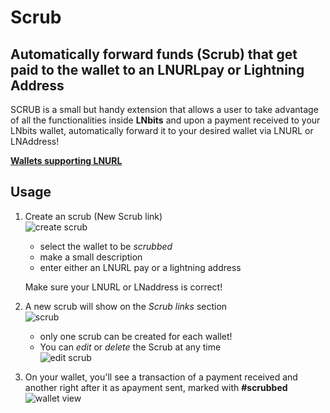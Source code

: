 # Scrub

## Automatically forward funds (Scrub) that get paid to the wallet to an LNURLpay or Lightning Address

SCRUB is a small but handy extension that allows a user to take advantage of all the functionalities inside **LNbits** and upon a payment received to your LNbits wallet, automatically forward it to your desired wallet via LNURL or LNAddress!

[**Wallets supporting LNURL**](https://github.com/fiatjaf/awesome-lnurl#wallets)

## Usage

1. Create an scrub (New Scrub link)\
   ![create scrub](https://i.imgur.com/LUeNkzM.jpg)

   - select the wallet to be _scrubbed_
   - make a small description
   - enter either an LNURL pay or a lightning address

   Make sure your LNURL or LNaddress is correct!

2. A new scrub will show on the _Scrub links_ section\
   ![scrub](https://i.imgur.com/LNoFkeu.jpg)

   - only one scrub can be created for each wallet!
   - You can _edit_ or _delete_ the Scrub at any time\
     ![edit scrub](https://i.imgur.com/Qu65lGG.jpg)

3. On your wallet, you'll see a transaction of a payment received and another right after it as apayment sent, marked with **#scrubbed**\
   ![wallet view](https://i.imgur.com/S6EWWCP.jpg)
